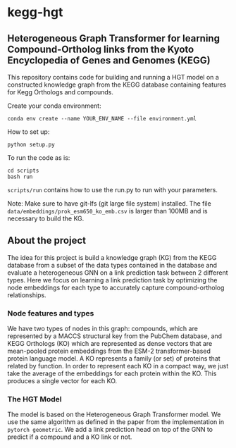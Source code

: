 # kegg-hgt

## Heterogeneous Graph Transformer for learning Compound-Ortholog links from the Kyoto Encyclopedia of Genes and Genomes (KEGG)

This repository contains code for building and running a HGT model on a constructed knowledge graph from the KEGG database containing features for Kegg Orthologs and compounds.

Create your conda environment:

```
conda env create --name YOUR_ENV_NAME --file environment.yml
```

How to set up:

```
python setup.py
```

To run the code as is:

```
cd scripts
bash run
```

`scripts/run` contains how to use the run.py to run with your parameters.

Note: Make sure to have git-lfs (git large file system) installed. The file `data/embeddings/prok_esm650_ko_emb.csv` is larger than 100MB and is necessary to build the KG.

## About the project

The idea for this project is build a knowledge graph (KG) from the KEGG database from a subset of the data types contained in the database and evaluate a heterogeneous GNN on a link prediction task between 2 different types. Here we focus on learning a link prediction task by optimizing the node embeddings for each type to accurately capture compound-ortholog relationships.

### Node features and types

We have two types of nodes in this graph: compounds, which are represented by a MACCS structural key from the PubChem database, and KEGG Orthologs (KO) which are represented as dense vectors that are mean-pooled protein embeddings from the ESM-2 transformer-based protein language model. A KO represents a family (or set) of proteins that related by function. In order to represent each KO in a compact way, we just take the average of the embeddings for each protein within the KO. This produces a single vector for each KO.

### The HGT Model

The model is based on the Heterogeneous Graph Transformer model. We use the same algorithm as defined in the paper from the implementation in `pytorch geometric`. We add a link prediction head on top of the GNN to predict if a compound and a KO link or not.
